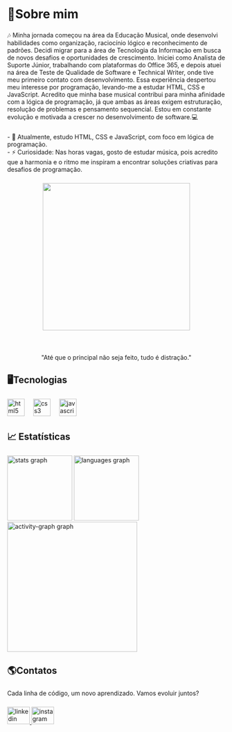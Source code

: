 <h1 align="left">🚀Sobre mim</h1>

###

<p align="left">🎶 Minha jornada começou na área da Educação Musical, onde desenvolvi habilidades como organização, raciocínio lógico e reconhecimento de padrões. Decidi migrar para a área de Tecnologia da Informação em busca de novos desafios e oportunidades de crescimento. Iniciei como Analista de Suporte Júnior, trabalhando com plataformas do Office 365, e depois atuei na área de Teste de Qualidade de Software e Technical Writer, onde tive meu primeiro contato com desenvolvimento. Essa experiência despertou meu interesse por programação, levando-me a estudar HTML, CSS e JavaScript. Acredito que minha base musical contribui para minha afinidade com a lógica de programação, já que ambas as áreas exigem estruturação, resolução de problemas e pensamento sequencial. Estou em constante evolução e motivada a crescer no desenvolvimento de software.💻</p>

###

<p align="left">- 🌱 Atualmente, estudo HTML, CSS e JavaScript, com foco em lógica de programação.<br>- ⚡ Curiosidade: Nas horas vagas, gosto de estudar música, pois acredito que a harmonia e o ritmo me inspiram a encontrar soluções criativas para desafios de programação.</p>

###

<div align="center">
  <img height="340" src="https://github.com/user-attachments/assets/5cf75cb2-82cd-4c49-a8f0-ea9a5c9cee68"  />
</div>

###

<br clear="both">

<p align="center">"Até que o principal não seja feito, tudo é distração."</p>

###

<h2 align="left">🖥️Tecnologias</h2>

###

<div align="left">
  <img src="https://cdn.simpleicons.org/html5/E34F26" height="40" alt="html5 logo"  />
  <img width="12" />
  <img src="https://cdn.simpleicons.org/css3/1572B6" height="40" alt="css3 logo"  />
  <img width="12" />
  <img src="https://cdn.simpleicons.org/javascript/F7DF1E" height="40" alt="javascript logo"  />
</div>

###

<h2 align="left">📈 Estatísticas</h2>

###

<div align="left">
  <img src="https://github-readme-stats.vercel.app/api?username=Nicole00-Freitas&hide_title=false&hide_rank=false&show_icons=true&include_all_commits=true&count_private=true&disable_animations=false&theme=nightowl&locale=pt-br&hide_border=false&order=1&custom_title=Estat%C3%ADsticas" height="150" alt="stats graph"  />
  <img src="https://github-readme-stats.vercel.app/api/top-langs?username=Nicole00-Freitas&locale=pt-br&hide_title=false&layout=compact&card_width=320&langs_count=5&theme=nightowl&hide_border=false&order=2&custom_title=Linguagens" height="150" alt="languages graph"  />
  <img src="https://github-readme-activity-graph.vercel.app/graph?username=Nicole00-Freitas&radius=16&theme=nightowl&area=true&order=5&custom_title=Gr%C3%A1fico%20de%20Contribui%C3%A7%C3%A3o" height="300" alt="activity-graph graph"  />
</div>

###

<h2 align="left">🌎Contatos</h2>

###

<p align="left">Cada linha de código, um novo aprendizado. Vamos evoluir juntos?</p>

###

<div align="left">
  <a href="https://www.linkedin.com/in/nicolefreitasribeiro/" target="_blank">
    <img src="https://raw.githubusercontent.com/maurodesouza/profile-readme-generator/master/src/assets/icons/social/linkedin/default.svg" width="52" height="40" alt="linkedin logo"  />
  </a>
  <a href="https://www.instagram.com/nicole_f.freitas/" target="_blank">
    <img src="https://raw.githubusercontent.com/maurodesouza/profile-readme-generator/master/src/assets/icons/social/instagram/default.svg" width="52" height="40" alt="instagram logo"  />
  </a>
</div>

###
